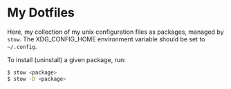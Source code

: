 # My Dotfiles

Here, my collection of my unix configuration files as packages, managed by `stow`. The XDG_CONFIG_HOME environment variable should be set to `~/.config`.

To install (uninstall) a given package, run:

```sh
$ stow <package>
$ stow -D <package>
```
